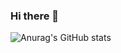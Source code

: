 ### Hi there 👋


![Anurag's GitHub stats](https://github-readme-stats.vercel.app/api?username=AlimovaKatrin&count_private=true&show_icons=true)
